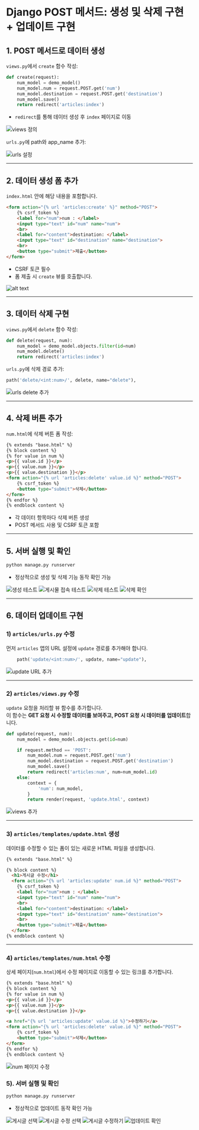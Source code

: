 # Django POST 메서드: 생성 및 삭제 구현 + 업데이트 구현

## 1. POST 메서드로 데이터 생성

`views.py`에서 `create` 함수 작성:

```python
def create(request):
    num_model = demo_model()
    num_model.num = request.POST.get('num')
    num_model.destination = request.POST.get('destination')
    num_model.save()
    return redirect('articles:index')
```

- `redirect`를 통해 데이터 생성 후 `index` 페이지로 이동

![views 정의](images/image-3.png)

`urls.py`에 path와 app_name 추가:

![urls 설정](images/image-1.png)

---

## 2. 데이터 생성 폼 추가

`index.html` 안에 해당 내용을 포함합니다.

```html
<form action="{% url 'articles:create' %}" method="POST">
    {% csrf_token %}
    <label for="num">num : </label>
    <input type="text" id="num" name="num">
    <br>
    <label for="content">destination: </label>
    <input type="text" id="destination" name="destination">
    <br>
    <button type="submit">제출</button>
</form>
```

- CSRF 토큰 필수
- 폼 제출 시 `create` 뷰를 호출합니다.

![alt text](images/image-2.png)

---

## 3. 데이터 삭제 구현

`views.py`에서 `delete` 함수 작성:

```python
def delete(request, num):
    num_model = demo_model.objects.filter(id=num)
    num_model.delete()
    return redirect('articles:index')
```

`urls.py`에 삭제 경로 추가:

```python
path('delete/<int:num>/', delete, name="delete"),
```

![urls delete 추가](images/image-4.png)

---

## 4. 삭제 버튼 추가

`num.html`에 삭제 버튼 폼 작성:

```html
{% extends "base.html" %}
{% block content %}
{% for value in num %}
<p>{{ value.id }}</p>
<p>{{ value.num }}</p>
<p>{{ value.destination }}</p>
<form action="{% url 'articles:delete' value.id %}" method="POST">
    {% csrf_token %}
    <button type="submit">삭제</button>
</form>
{% endfor %}
{% endblock content %}
```

- 각 데이터 항목마다 삭제 버튼 생성
- POST 메서드 사용 및 CSRF 토큰 포함

---

## 5. 서버 실행 및 확인

```bash
python manage.py runserver
```

- 정상적으로 생성 및 삭제 기능 동작 확인 가능

![생성 테스트](images/image-5.png)
![게시물 접속 테스트](images/image-6.png)
![삭제 테스트](images/image-7.png)
![삭제 확인](images/image-8.png)

---

## 6. 데이터 업데이트 구현

### 1) `articles/urls.py` 수정
먼저 `articles` 앱의 URL 설정에 `update` 경로를 추가해야 합니다.

```python
    path('update/<int:num>/', update, name="update"),
```
![update URL 추가](images/update-image.png)

---

### 2) `articles/views.py` 수정
`update` 요청을 처리할 뷰 함수를 추가합니다.  
이 함수는 **GET 요청 시 수정할 데이터를 보여주고, POST 요청 시 데이터를 업데이트**합니다.

```python
def update(request, num):
    num_model = demo_model.objects.get(id=num)

    if request.method == 'POST':
        num_model.num = request.POST.get('num')
        num_model.destination = request.POST.get('destination')
        num_model.save()
        return redirect('articles:num', num=num_model.id)
    else:
        context = {
            'num': num_model,
        }
        return render(request, 'update.html', context)
```

![views 추가](images/update-image-1.png)

---

### 3) `articles/templates/update.html` 생성
데이터를 수정할 수 있는 폼이 있는 새로운 HTML 파일을 생성합니다.

```html
{% extends "base.html" %}

{% block content %}
  <h1>게시글 수정</h1>
  <form action="{% url 'articles:update' num.id %}" method="POST">
    {% csrf_token %}
    <label for="num">num : </label>
    <input type="text" id="num" name="num">
    <br>
    <label for="content">destination: </label>
    <input type="text" id="destination" name="destination">
    <br>
    <button type="submit">제출</button>
  </form>
{% endblock content %}
```

---

### 4) `articles/templates/num.html` 수정
상세 페이지(`num.html`)에서 수정 페이지로 이동할 수 있는 링크를 추가합니다.

```html
{% extends "base.html" %}
{% block content %}
{% for value in num %}
<p>{{ value.id }}</p>
<p>{{ value.num }}</p>
<p>{{ value.destination }}</p>

<a href="{% url 'articles:update' value.id %}">수정하기</a>
<form action="{% url 'articles:delete' value.id %}" method="POST">
    {% csrf_token %}
    <button type="submit">삭제</button>
</form>
{% endfor %}
{% endblock content %}
```
![num 페이지 수정](images/update-image-2.png)

### 5). 서버 실행 및 확인

```bash
python manage.py runserver
```

- 정상적으로 업데이트 동작 확인 가능

![게시글 선택](images/update-image-3.png)
![게시글 수정 선택](images/update-image-4.png)
![게시글 수정하기](images/update-image-5.png)
![업데이트 확인](images/update-image-6.png)